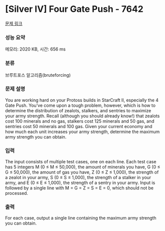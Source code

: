 # [Silver IV] Four Gate Push - 7642 

[문제 링크](https://www.acmicpc.net/problem/7642) 

### 성능 요약

메모리: 2020 KB, 시간: 656 ms

### 분류

브루트포스 알고리즘(bruteforcing)

### 문제 설명

<p>You are working hard on your Protoss builds in StarCraft II, especially the 4 Gate Push. You’ve come upon a tough problem, however, which is how to determine the distribution of zealots, stalkers, and sentries to maximize your army strength. Recall (although you should already know!) that zealots cost 100 minerals and no gas, stalkers cost 125 minerals and 50 gas, and sentries cost 50 minerals and 100 gas. Given your current economy and how much each unit increases your army strength, determine the maximum army strength you can obtain.</p>

### 입력 

 <p>The input consists of multiple test cases, one on each line. Each test case has 5 integers M (0 ≤ M ≤ 50,000), the amount of minerals you have, G (0 ≤ G ≤ 50,000), the amount of gas you have, Z (0 ≤ Z ≤ 1,000), the strength of a zealot in your army, S (0 ≤ S ≤ 1,000), the strength of a stalker in your army, and E (0 ≤ E ≤ 1,000), the strength of a sentry in your army. Input is followed by a single line with M = G = Z = S = E = 0, which should not be processed.</p>

### 출력 

 <p>For each case, output a single line containing the maximum army strength you can obtain.</p>

